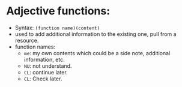 # Adjective functions:
* Syntax: `(function name)(content)`
* used to add additional information to the existing one, pull from a resource.
* function names:
  * `me`: my own contents which could be a side note, additional information, etc.
  * `NU`: not understand.
  * `CL`: continue later.
  * `CL`: Check later.